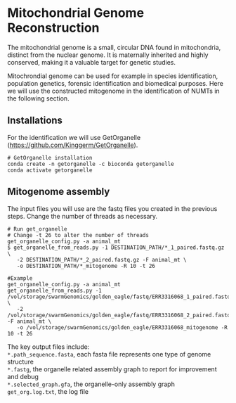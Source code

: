 # Mitochondrial Genome Reconstruction
The mitochondrial genome is a small, circular DNA found in mitochondria, distinct from the nuclear genome. It is maternally inherited and highly conserved, making it a valuable target for genetic studies.

Mitochrondial genome can be used for example in species identification, population genetics, forensic identification and biomedical purposes. Here we will use the constructed mitogenome in the identification of NUMTs in the following section.

## Installations
For the identification we will use GetOrganelle (https://github.com/Kinggerm/GetOrganelle).

```
# GetOrganelle installation
conda create -n getorganelle -c bioconda getorganelle
conda activate getorganelle
```

## Mitogenome assembly
The input files you will use are the fastq files you created in the previous steps. Change the number of threads as necessary.
```
# Run get_organelle
# Change -t 26 to alter the number of threads
get_organelle_config.py -a animal_mt 
$ get_organelle_from_reads.py -1 DESTINATION_PATH/*_1_paired.fastq.gz \
   -2 DESTINATION_PATH/*_2_paired.fastq.gz -F animal_mt \
   -o DESTINATION_PATH/*_mitogenome -R 10 -t 26

#Example
get_organelle_config.py -a animal_mt 
get_organelle_from_reads.py -1 /vol/storage/swarmGenomics/golden_eagle/fastq/ERR3316068_1_paired.fastq.gz  \
   -2 /vol/storage/swarmGenomics/golden_eagle/fastq/ERR3316068_2_paired.fastq.gz -F animal_mt \
   -o /vol/storage/swarmGenomics/golden_eagle/ERR3316068_mitogenome -R 10 -t 26
```
The key output files include: \
``*.path_sequence.fasta``, each fasta file represents one type of genome structure \
``*.fastg``, the organelle related assembly graph to report for improvement and debug \
``*.selected_graph.gfa``, the organelle-only assembly graph \
``get_org.log.txt``, the log file 
